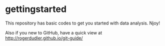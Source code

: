 # gettingstarted
This repository has basic codes to get you started with data analysis. Njoy!

Also if you new to GitHub, have a quick view at
http://rogerdudler.github.io/git-guide/

